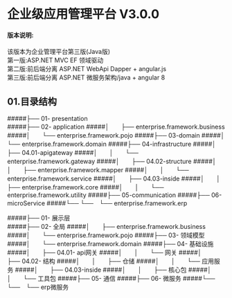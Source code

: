 # 企业级应用管理平台 V3.0.0
#### 版本说明:
该版本为企业管理平台第三版(Java版)  
第一版:ASP.NET MVC EF 领域驱动  
第二版:前后端分离 ASP.NET WebApi Dapper + angular.js  
第三版:前后端分离 ASP.NET 微服务架构/java + angular 8  

## 01.目录结构  
#####├── 01- presentation  
#####├── 02- application
#####│　　├── enterprise.framework.business
#####│　　└── enterprise.framework.pojo
#####├── 03-domain
#####│　　└── enterprise.framework.domain
#####├── 04-infrastructure
#####│　　├── 04.01-apigateway
#####│　　│　　└── enterprise.framework.gateway
#####│　　├── 04.02-structure
#####│　　│　　├── enterprise.framework.mapper
#####│　　│　　└── enterprise.framework.service
#####│　　├── 04.03-inside
#####│　　│　　├── enterprise.framework.core
#####│　　│　　└── enterprise.framework.utility
#####├── 05-communication
#####├── 06-microService
#####└── └──　└── enterprise.framework.erp

#####├── 01- 展示层  
#####├── 02- 全局
#####│　　├── enterprise.framework.business
#####│　　└── enterprise.framework.pojo
#####├── 03- 领域模型
#####│　　└── enterprise.framework.domain
#####├── 04- 基础设施
#####│　　├── 04.01- api网关
#####│　　│　　└── 网关
#####│　　├── 04.02- 结构
#####│　　│　　├── 仓储
#####│　　│　　└── 应用服务
#####│　　├── 04.03-inside
#####│　　│　　├── 核心包
#####│　　│　　└── 工具包
#####├── 05- 通信
#####├── 06- 微服务
#####└── └──　└── erp微服务
